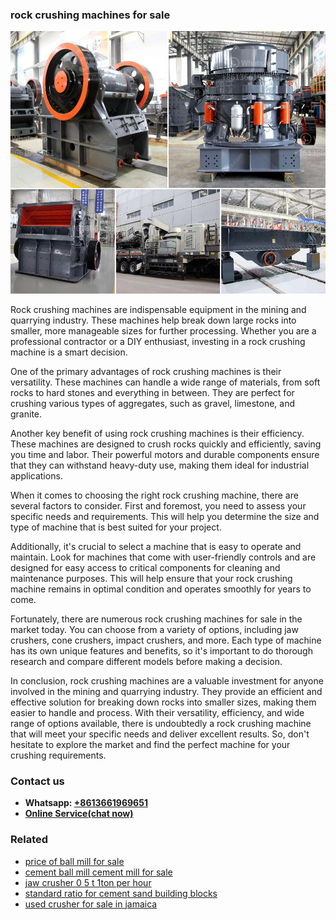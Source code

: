 <h3>rock crushing machines for sale</h3><img src='1708587277.jpg' alt=''><p>Rock crushing machines are indispensable equipment in the mining and quarrying industry. These machines help break down large rocks into smaller, more manageable sizes for further processing. Whether you are a professional contractor or a DIY enthusiast, investing in a rock crushing machine is a smart decision.</p><p>One of the primary advantages of rock crushing machines is their versatility. These machines can handle a wide range of materials, from soft rocks to hard stones and everything in between. They are perfect for crushing various types of aggregates, such as gravel, limestone, and granite.</p><p>Another key benefit of using rock crushing machines is their efficiency. These machines are designed to crush rocks quickly and efficiently, saving you time and labor. Their powerful motors and durable components ensure that they can withstand heavy-duty use, making them ideal for industrial applications.</p><p>When it comes to choosing the right rock crushing machine, there are several factors to consider. First and foremost, you need to assess your specific needs and requirements. This will help you determine the size and type of machine that is best suited for your project.</p><p>Additionally, it's crucial to select a machine that is easy to operate and maintain. Look for machines that come with user-friendly controls and are designed for easy access to critical components for cleaning and maintenance purposes. This will help ensure that your rock crushing machine remains in optimal condition and operates smoothly for years to come.</p><p>Fortunately, there are numerous rock crushing machines for sale in the market today. You can choose from a variety of options, including jaw crushers, cone crushers, impact crushers, and more. Each type of machine has its own unique features and benefits, so it's important to do thorough research and compare different models before making a decision.</p><p>In conclusion, rock crushing machines are a valuable investment for anyone involved in the mining and quarrying industry. They provide an efficient and effective solution for breaking down rocks into smaller sizes, making them easier to handle and process. With their versatility, efficiency, and wide range of options available, there is undoubtedly a rock crushing machine that will meet your specific needs and deliver excellent results. So, don't hesitate to explore the market and find the perfect machine for your crushing requirements.</p><h3>Contact us</h3><ul><li><strong>Whatsapp:&nbsp;<a href="https://wa.me/8613661969651">+8613661969651</a></strong></li><li><a href="https://swt.shibang-china.com/?git&amp;zhl&amp;rock crushing machines for sale"><strong>Online Service(chat now)</strong></a></li></ul><h3>Related</h3><ul><li><a href='price of ball mill for sale.md'>price of ball mill for sale</a></li><li><a href='cement ball mill cement mill for sale.md'>cement ball mill cement mill for sale</a></li><li><a href='jaw crusher 0 5 t 1ton per hour.md'>jaw crusher 0 5 t 1ton per hour</a></li><li><a href='standard ratio for cement sand building blocks.md'>standard ratio for cement sand building blocks</a></li><li><a href='used crusher for sale in jamaica.md'>used crusher for sale in jamaica</a></li></ul>